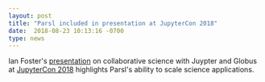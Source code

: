 ```yaml
---
layout: post
title: "Parsl included in presentation at JupyterCon 2018"
date:  2018-08-23 10:13:16 -0700
type: news
---
```

Ian Foster's [presentation](https://www.slideshare.net/ianfoster/scaling-collaborative-data-science-with-globus-and-jupyter) on collaborative science with Juypter and Globus at [JupyterCon 2018](https://conferences.oreilly.com/jupyter/jup-ny) highlights Parsl's ability to scale science applications. 
